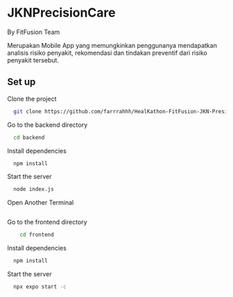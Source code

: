 
# JKNPrecisionCare

By FitFusion Team

Merupakan Mobile App yang memungkinkan penggunanya mendapatkan analisis risiko penyakit, rekomendasi dan tindakan preventif dari risiko penyakit tersebut.
 



## Set up 

Clone the project

```bash
  git clone https://github.com/farrrahhh/HealKathon-FitFusion-JKN-PresicionCare.git
```

Go to the backend directory

```bash
  cd backend
```

Install dependencies

```bash
  npm install
```

Start the server

```bash
  node index.js
```

Open Another Terminal
```bash
```

Go to the frontend directory
```bash
    cd frontend
```

Install dependencies

```bash
  npm install
```

Start the server

```bash
  npx expo start -c
```
